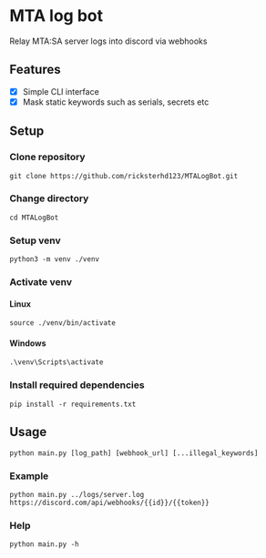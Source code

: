 # MTA log bot
Relay MTA:SA server logs into discord via webhooks

## Features
- [x] Simple CLI interface
- [x] Mask static keywords such as serials, secrets etc

## Setup
### Clone repository
`git clone https://github.com/ricksterhd123/MTALogBot.git`

### Change directory
`cd MTALogBot`

### Setup venv
`python3 -m venv ./venv`

### Activate venv
#### Linux
`source ./venv/bin/activate`
#### Windows
`.\venv\Scripts\activate`

### Install required dependencies
`pip install -r requirements.txt`

## Usage
`python main.py [log_path] [webhook_url] [...illegal_keywords]`

### Example
`python main.py ../logs/server.log https://discord.com/api/webhooks/{{id}}/{{token}}`

### Help
`python main.py -h`
